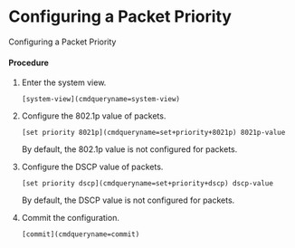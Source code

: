 Configuring a Packet Priority
=============================

Configuring a Packet Priority

#### Procedure

1. Enter the system view.
   
   
   ```
   [system-view](cmdqueryname=system-view)
   ```
2. Configure the 802.1p value of packets.
   
   
   ```
   [set priority 8021p](cmdqueryname=set+priority+8021p) 8021p-value
   ```
   
   
   
   By default, the 802.1p value is not configured for packets.
3. Configure the DSCP value of packets.
   
   
   ```
   [set priority dscp](cmdqueryname=set+priority+dscp) dscp-value
   ```
   
   
   
   By default, the DSCP value is not configured for packets.
4. Commit the configuration.
   
   
   ```
   [commit](cmdqueryname=commit)
   ```